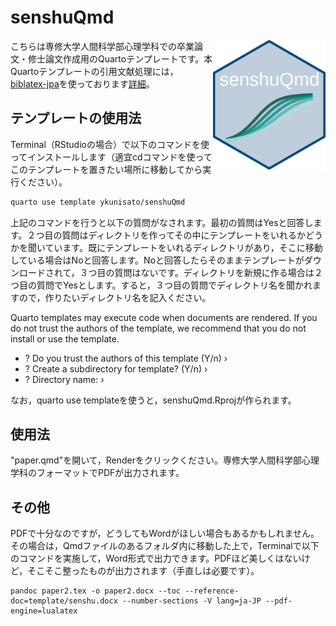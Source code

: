 # senshuQmd

<img src="style-guide/senshuQmd.png" align="right" alt="senshuQmd" width="180" />

こちらは専修大学人間科学部心理学科での卒業論文・修士論文作成用のQuartoテンプレートです。本Quartoテンプレートの引用文献処理には，[biblatex-jpa](https://github.com/sbtseiji/biblatex-jpa)を使っております[詳細](template/README.md)。

## テンプレートの使用法

Terminal（RStudioの場合）で以下のコマンドを使ってインストールします（適宜cdコマンドを使ってこのテンプレートを置きたい場所に移動してから実行ください）。

```bash
quarto use template ykunisato/senshuQmd
```

上記のコマンドを行うと以下の質問がなされます。最初の質問はYesと回答します。２つ目の質問はディレクトリを作ってその中にテンプレートをいれるかどうかを聞いています。既にテンプレートをいれるディレクトリがあり，そこに移動している場合はNoと回答します。Noと回答したらそのままテンプレートがダウンロードされて，３つ目の質問はないです。ディレクトリを新規に作る場合は２つ目の質問でYesとします。すると，３つ目の質問でディレクトリ名を聞かれますので，作りたいディレクトリ名を記入ください。

Quarto templates may execute code when documents are rendered. If you do not trust the authors of the template, we recommend that you do not install or 
use the template.

- ? Do you trust the authors of this template (Y/n) › 
- ? Create a subdirectory for template? (Y/n) › 
- ? Directory name: › 

なお，quarto use templateを使うと，senshuQmd.Rprojが作られます。

## 使用法

"paper.qmd"を開いて，Renderをクリックください。専修大学人間科学部心理学科のフォーマットでPDFが出力されます。

## その他

PDFで十分なのですが，どうしてもWordがほしい場合もあるかもしれません。その場合は，Qmdファイルのあるフォルダ内に移動した上で，Terminalで以下のコマンドを実施して，Word形式で出力できます。PDFほど美しくはないけど，そこそこ整ったものが出力されます（手直しは必要です）。

```
pandoc paper2.tex -o paper2.docx --toc --reference-doc=template/senshu.docx --number-sections -V lang=ja-JP --pdf-engine=lualatex
```


